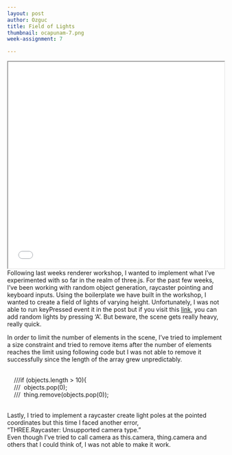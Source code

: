 ```yaml
---
layout: post
author: Ozguc
title: Field of Lights
thumbnail: ocapunam-7.png
week-assignment: 7

---
```

<iframe width="100%" height="480" src="/code/ocapunam-workshop-1/"></iframe>
<div id="text">
Following last weeks renderer workshop, I wanted to implement what I’ve experimented with so far in the realm of three.js. For the past few weeks, I’ve been working with random object generation, raycaster pointing and keyboard inputs. Using the boilerplate we have built in the workshop, I wanted to create a field of lights of varying height. Unfortunately, I was not able to run keyPressed event it in the post but if you visit this <a href="../code/ocapunam-workshop-1/">link</a>, you can add random lights by pressing ‘A’. But beware, the scene gets really heavy, really quick.

In order to limit the number of elements in the scene, I’ve tried to implement a size constraint and tried to remove items after the number of elements reaches the limit using following code but I was not able to remove it successfully since the length of the array grew unpredictably.<br /><br />

    ///if (objects.length > 10){<br />
    ///  objects.pop(0);<br />
    ///  thing.remove(objects.pop(0));<br /><br />

Lastly, I tried to implement a raycaster create light poles at the pointed coordinates but this time I faced another error,<br /> “THREE.Raycaster: Unsupported camera type.”<br /> Even though I’ve tried to call camera as this.camera, thing.camera and others that I could think of, I was not able to make it work.<br /><br /> 
</div>